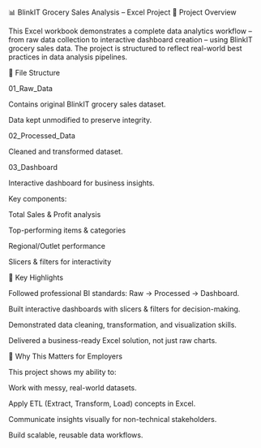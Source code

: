 📊 BlinkIT Grocery Sales Analysis – Excel Project 
🔹 Project Overview

This Excel workbook demonstrates a complete data analytics workflow – from raw data collection to interactive dashboard creation – using BlinkIT grocery sales data. The project is structured to reflect real-world best practices in data analysis pipelines.

🔹 File Structure

01_Raw_Data

Contains original BlinkIT grocery sales dataset.

Data kept unmodified to preserve integrity.

02_Processed_Data

Cleaned and transformed dataset.

03_Dashboard

Interactive dashboard for business insights.

Key components:

Total Sales & Profit analysis

Top-performing items & categories

Regional/Outlet performance

Slicers & filters for interactivity

🔹 Key Highlights

Followed professional BI standards: Raw → Processed → Dashboard.

Built interactive dashboards with slicers & filters for decision-making.

Demonstrated data cleaning, transformation, and visualization skills.

Delivered a business-ready Excel solution, not just raw charts.

🔹 Why This Matters for Employers

This project shows my ability to:

Work with messy, real-world datasets.

Apply ETL (Extract, Transform, Load) concepts in Excel.

Communicate insights visually for non-technical stakeholders.

Build scalable, reusable data workflows.
